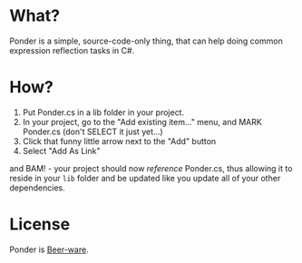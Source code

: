 What?
====

Ponder is a simple, source-code-only thing, that can help doing common expression reflection tasks in C#.

How?
====

1. Put Ponder.cs in a lib folder in your project.
1. In your project, go to the "Add existing item..." menu, and MARK Ponder.cs (don't SELECT it just yet...)
1. Click that funny little arrow next to the "Add" button
1. Select "Add As Link"

and BAM! - your project should now _reference_ Ponder.cs, thus allowing it to reside in your `lib` folder and be updated like you update all of your other dependencies.

License
====

Ponder is [Beer-ware][1].

[1]: http://en.wikipedia.org/wiki/Beerware
[2]: http://twitter.com/#!/mookid8000
